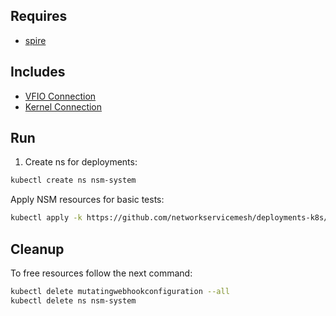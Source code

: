 ## Requires

- [spire](../spire)

## Includes

- [VFIO Connection](../use-cases/Vfio2Noop)
- [Kernel Connection](../use-cases/SriovKernel2Noop)

## Run

1. Create ns for deployments:
```bash
kubectl create ns nsm-system
```

Apply NSM resources for basic tests:
```bash
kubectl apply -k https://github.com/networkservicemesh/deployments-k8s/examples/sriov?ref=d1b4b1f6127227f0c140a4615eae281b2f04f8dd
```

## Cleanup

To free resources follow the next command:
```bash
kubectl delete mutatingwebhookconfiguration --all
kubectl delete ns nsm-system
```
